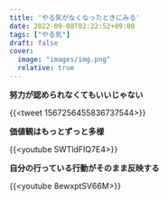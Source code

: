 ```yaml
---
title: 'やる気がなくなったときにみる'
date: 2022-09-08T02:22:52+09:00
tags: ["やる気"]
draft: false
cover:
  image: "images/img.png"
  relative: true
---
```

**努力が認められなくてもいいじゃない**

{{<tweet 1567256455836737544>}}

**価値観はもっとずっと多様**

{{<youtube 5WTldFIQ7E4>}}

**自分の行っている行動がそのまま反映する**

{{<youtube 8ewxptSV66M>}}